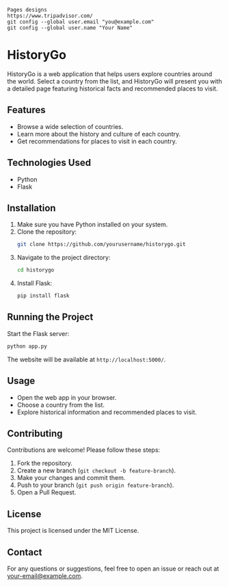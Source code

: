 ```
Pages designs
https://www.tripadvisor.com/    
git config --global user.email "you@example.com"
git config --global user.name "Your Name"
```

# HistoryGo

HistoryGo is a web application that helps users explore countries around the world. Select a country from the list, and HistoryGo will present you with a detailed page featuring historical facts and recommended places to visit.

## Features
- Browse a wide selection of countries.
- Learn more about the history and culture of each country.
- Get recommendations for places to visit in each country.

## Technologies Used
- Python
- Flask

## Installation
1. Make sure you have Python installed on your system.
2. Clone the repository:
   ```bash
   git clone https://github.com/yourusername/historygo.git
   ```
3. Navigate to the project directory:
   ```bash
   cd historygo
   ```
4. Install Flask:
   ```bash
   pip install flask
   ```

## Running the Project
Start the Flask server:
```bash
python app.py
```

The website will be available at `http://localhost:5000/`.

## Usage
- Open the web app in your browser.
- Choose a country from the list.
- Explore historical information and recommended places to visit.

## Contributing
Contributions are welcome! Please follow these steps:
1. Fork the repository.
2. Create a new branch (`git checkout -b feature-branch`).
3. Make your changes and commit them.
4. Push to your branch (`git push origin feature-branch`).
5. Open a Pull Request.

## License
This project is licensed under the MIT License.

## Contact
For any questions or suggestions, feel free to open an issue or reach out at your-email@example.com.

